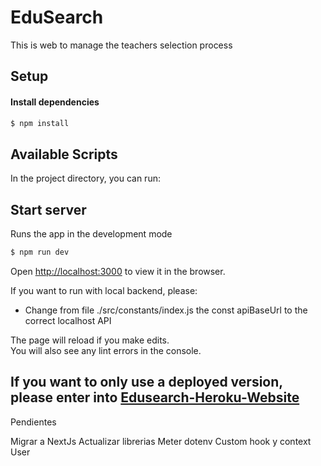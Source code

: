 # EduSearch

This is web to manage the teachers selection process

## Setup

#### Install dependencies

```bash
$ npm install
```

## Available Scripts

In the project directory, you can run:

## Start server

Runs the app in the development mode

```bash
$ npm run dev
```

Open [http://localhost:3000](http://localhost:3000) to view it in the browser.

If you want to run with local backend, please:

- Change from file ./src/constants/index.js the const apiBaseUrl to the correct localhost API

The page will reload if you make edits.\
You will also see any lint errors in the console.

## If you want to only use a deployed version, please enter into [Edusearch-Heroku-Website](https://edu-search-web.herokuapp.com/)

Pendientes

Migrar a NextJs
Actualizar librerias
Meter dotenv
Custom hook y context User
